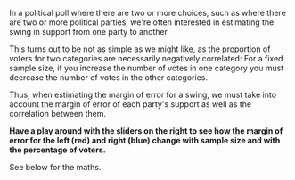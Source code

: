 In a political poll where there are two or more choices, such as where there are two or more political parties, we're often interested in estimating the swing in support from one party to another.

This turns out to be not as simple as we might like, as the proportion of voters for two categories are necessarily negatively correlated: For a fixed sample size, if you increase the number of votes in one category you must decrease the number of votes in the other categories.

Thus, when estimating the margin of error for a swing, we must take into account the margin of error of each party's support as well as the correlation between them.

**Have a play around with the sliders on the right to see how the margin of error for the left (red) and right (blue) change with sample size and with the percentage of voters.**

See below for the maths.
